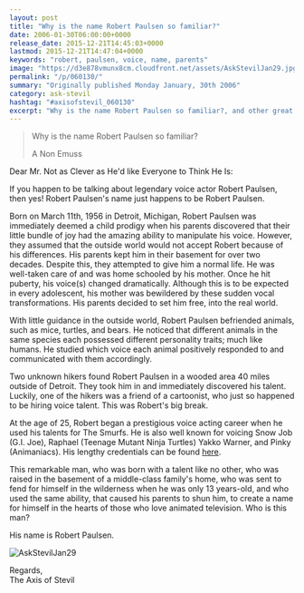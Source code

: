 ```yaml
---
layout: post
title: "Why is the name Robert Paulsen so familiar?"
date: 2006-01-30T06:00:00+0000
release_date: 2015-12-21T14:45:03+0000
lastmod: 2015-12-21T14:47:04+0000
keywords: "robert, paulsen, voice, name, parents"
image: "https://d3e878vmunx8cm.cloudfront.net/assets/AskStevilJan29.jpg"
permalink: "/p/060130/"
summary: "Originally published Monday January, 30th 2006"
category: ask-stevil
hashtag: "#axisofstevil_060130"
excerpt: "Why is the name Robert Paulsen so familiar?, and other great questions from Monday January, 30th 2006"
---
```


[p01]: https://d3e878vmunx8cm.cloudfront.net/assets/AskStevilJan29.jpg "AskStevilJan29"
> Why is the name Robert Paulsen so familiar?
> 
> A Non Emuss

Dear Mr. Not as Clever as He'd like Everyone to Think He Is:

If you happen to be talking about legendary voice actor Robert Paulsen, then yes! Robert Paulsen's name just happens to be Robert Paulsen.

Born on March 11th, 1956 in Detroit, Michigan, Robert Paulsen was immediately deemed a child prodigy when his parents discovered that their little bundle of joy had the amazing ability to manipulate his voice. However, they assumed that the outside world would not accept Robert because of his differences. His parents kept him in their basement for over two decades. Despite this, they attempted to give him a normal life. He was well-taken care of and was home schooled by his mother. Once he hit puberty, his voice(s) changed dramatically. Although this is to be expected in every adolescent, his mother was bewildered by these sudden vocal transformations. His parents decided to set him free, into the real world.

With little guidance in the outside world, Robert Paulsen befriended animals, such as mice, turtles, and bears. He noticed that different animals in the same species each possessed different personality traits; much like humans. He studied which voice each animal positively responded to and communicated with them accordingly.

Two unknown hikers found Robert Paulsen in a wooded area 40 miles outside of Detroit. They took him in and immediately discovered his talent. Luckily, one of the hikers was a friend of a cartoonist, who just so happened to be hiring voice talent. This was Robert's big break.

At the age of 25, Robert began a prestigious voice acting career when he used his talents for The Smurfs. He is also well known for voicing Snow Job (G.I. Joe), Raphael (Teenage Mutant Ninja Turtles) Yakko Warner, and Pinky (Animaniacs). His lengthy credentials can be found [here](http://www.imdb.com/name/nm0667326/ "here").

This remarkable man, who was born with a talent like no other, who was raised in the basement of a middle-class family's home, who was sent to fend for himself in the wilderness when he was only 13 years-old, and who used the same ability, that caused his parents to shun him, to create a name for himself in the hearts of those who love animated television. Who is this man?

His name is Robert Paulsen.

![AskStevilJan29][p01]

Regards,  
The Axis of Stevil
